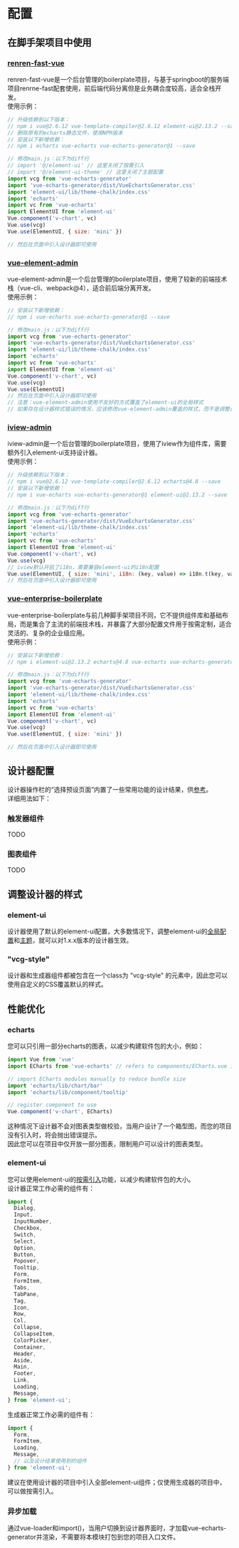 # 配置

## 在脚手架项目中使用
### [renren-fast-vue](https://gitee.com/renrenio/renren-fast-vue)
renren-fast-vue是一个后台管理的boilerplate项目，与基于springboot的服务端项目renrne-fast配套使用，前后端代码分离但是业务耦合度较高，适合全栈开发。  
使用示例：
``` js
// 升级依赖到以下版本：
// npm i vue@2.6.12 vue-template-compiler@2.6.12 element-ui@2.13.2 --save
// 删除原有的echarts静态文件，使用NPM版本
// 安装以下新增依赖：
// npm i echarts vue-echarts vue-echarts-generator@1 --save

// 修改main.js：以下为diff行
// import '@/element-ui' // 这里关闭了按需引入
// import '@/element-ui-theme' // 这里关闭了主题配置
import vcg from 'vue-echarts-generator'
import 'vue-echarts-generator/dist/VueEchartsGenerator.css'
import 'element-ui/lib/theme-chalk/index.css'
import 'echarts'
import vc from 'vue-echarts'
import ElementUI from 'element-ui'
Vue.component('v-chart', vc)
Vue.use(vcg)
Vue.use(ElementUI, { size: 'mini' })

// 然后在页面中引入设计器即可使用
```

### [vue-element-admin](https://github.com/PanJiaChen/vue-element-admin)
vue-element-admin是一个后台管理的boilerplate项目，使用了较新的前端技术栈（vue-cli、webpack@4），适合前后端分离开发。  
使用示例：
``` js
// 安装以下新增依赖：
// npm i vue-echarts vue-echarts-generator@1 --save

// 修改main.js：以下为diff行
import vcg from 'vue-echarts-generator'
import 'vue-echarts-generator/dist/VueEchartsGenerator.css'
import 'element-ui/lib/theme-chalk/index.css'
import 'echarts'
import vc from 'vue-echarts'
import ElementUI from 'element-ui'
Vue.component('v-chart', vc)
Vue.use(vcg)
Vue.use(ElementUI)
// 然后在页面中引入设计器即可使用
// 注意：vue-element-admin使用不友好的方式覆盖了element-ui的全局样式
// 如果存在设计器样式错误的情况，应该修改vue-element-admin覆盖的样式，而不是调整设计器的样式。
```

### [iview-admin](https://github.com/iview/iview-admin)
iview-admin是一个后台管理的boilerplate项目，使用了iview作为组件库，需要额外引入element-ui支持设计器。  
使用示例：
``` js
// 升级依赖到以下版本：
// npm i vue@2.6.12 vue-template-compiler@2.6.12 echarts@4.8 --save
// 安装以下新增依赖：
// npm i vue-echarts vue-echarts-generator@1 element-ui@2.13.2 --save

// 修改main.js：以下为diff行
import vcg from 'vue-echarts-generator'
import 'vue-echarts-generator/dist/VueEchartsGenerator.css'
import 'element-ui/lib/theme-chalk/index.css'
import 'echarts'
import vc from 'vue-echarts'
import ElementUI from 'element-ui'
Vue.component('v-chart', vc)
Vue.use(vcg)
// iview默认开启了i18n，需要兼容element-ui的i18n配置
Vue.use(ElementUI, { size: 'mini', i18n: (key, value) => i18n.t(key, value) })
// 然后在页面中引入设计器即可使用
```

### [vue-enterprise-boilerplate](https://github.com/chrisvfritz/vue-enterprise-boilerplate)
vue-enterprise-boilerplate与前几种脚手架项目不同，它不提供组件库和基础布局，而是集合了主流的前端技术栈，并暴露了大部分配置文件用于按需定制，适合灵活的、复杂的企业级应用。  
使用示例：
``` js
// 安装以下新增依赖：
// npm i element-ui@2.13.2 echarts@4.8 vue-echarts vue-echarts-generator@1 --save

// 修改main.js：以下为diff行
import vcg from 'vue-echarts-generator'
import 'vue-echarts-generator/dist/VueEchartsGenerator.css'
import 'element-ui/lib/theme-chalk/index.css'
import 'echarts'
import vc from 'vue-echarts'
import ElementUI from 'element-ui'
Vue.component('v-chart', vc)
Vue.use(vcg)
Vue.use(ElementUI, { size: 'mini' })

// 然后在页面中引入设计器即可使用
```

## 设计器配置
设计器操作栏的“选择预设页面”内置了一些常用功能的设计结果，供[参考](/guide/example/)。  
详细用法如下：
### 触发器组件
TODO

### 图表组件
TODO

## 调整设计器的样式
### element-ui
设计器使用了默认的element-ui配置，大多数情况下，调整element-ui的[全局配置](https://element.eleme.cn/#/zh-CN/component/quickstart#quan-ju-pei-zhi)和[主题](https://element.eleme.cn/#/zh-CN/component/custom-theme)，就可以对1.x.x版本的设计器生效。
### "vcg-style"
设计器和生成器组件都被包含在一个class为 "vcg-style" 的元素中，因此您可以使用自定义的CSS覆盖默认的样式。

## 性能优化
### echarts
您可以只引用一部分echarts的图表，以减少构建软件包的大小，例如：
``` js
import Vue from 'vue'
import ECharts from 'vue-echarts' // refers to components/ECharts.vue in webpack

// import ECharts modules manually to reduce bundle size
import 'echarts/lib/chart/bar'
import 'echarts/lib/component/tooltip'

// register component to use
Vue.component('v-chart', ECharts)
```
这种情况下设计器不会对图表类型做校验，当用户设计了一个箱型图，而您的项目没有引入时，将会抛出错误提示。  
因此您可以在项目中仅开放一部分图表，限制用户可以设计的图表类型。
### element-ui
您可以使用element-ui的[按需引入](https://element.eleme.cn/#/zh-CN/component/quickstart#an-xu-yin-ru)功能，以减少构建软件包的大小。  
设计器正常工作必需的组件有：
``` js
import {
  Dialog,
  Input,
  InputNumber,
  Checkbox,
  Switch,
  Select,
  Option,
  Button,
  Popover,
  Tooltip,
  Form,
  FormItem,
  Tabs,
  TabPane,
  Tag,
  Icon,
  Row,
  Col,
  Collapse,
  CollapseItem,
  ColorPicker,
  Container,
  Header,
  Aside,
  Main,
  Footer,
  Link,
  Loading,
  Message,
} from 'element-ui';
```
生成器正常工作必需的组件有：
``` js
import {
  Form,
  FormItem,
  Loading,
  Message,
  // 以及设计结果使用到的组件
} from 'element-ui';
```
建议在使用设计器的项目中引入全部element-ui组件；仅使用生成器的项目中，可以做按需引入。
### 异步加载
通过vue-loader和import()，当用户切换到设计器界面时，才加载vue-echarts-generator并渲染，不需要将本模块打包到您的项目入口文件。
